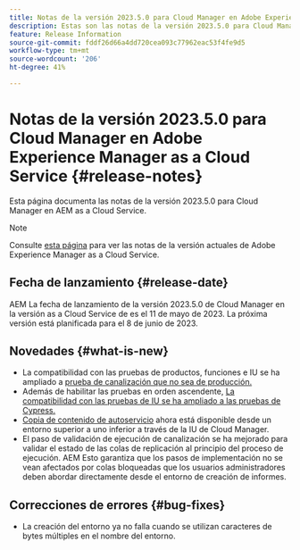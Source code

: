 ```yaml
---
title: Notas de la versión 2023.5.0 para Cloud Manager en Adobe Experience Manager as a Cloud Service
description: Estas son las notas de la versión 2023.5.0 para Cloud Manager en AEM as a Cloud Service.
feature: Release Information
source-git-commit: fddf26d66a4dd720cea093c77962eac53f4fe9d5
workflow-type: tm+mt
source-wordcount: '206'
ht-degree: 41%

---
```



# Notas de la versión 2023.5.0 para Cloud Manager en Adobe Experience Manager as a Cloud Service {#release-notes}

Esta página documenta las notas de la versión 2023.5.0 para Cloud Manager en AEM as a Cloud Service.

>[!NOTE]
>
>Consulte [esta página](/help/release-notes/release-notes-cloud/release-notes-current.md) para ver las notas de la versión actuales de Adobe Experience Manager as a Cloud Service.

## Fecha de lanzamiento {#release-date}

AEM La fecha de lanzamiento de la versión 2023.5.0 de Cloud Manager en la versión as a Cloud Service de es el 11 de mayo de 2023. La próxima versión está planificada para el 8 de junio de 2023.

## Novedades {#what-is-new}

* La compatibilidad con las pruebas de productos, funciones e IU se ha ampliado a [prueba de canalización que no sea de producción.](/help/implementing/cloud-manager/configuring-pipelines/configuring-non-production-pipelines.md)
* Además de habilitar las pruebas en orden ascendente, [La compatibilidad con las pruebas de IU se ha ampliado a las pruebas de Cypress.](/help/implementing/cloud-manager/ui-testing.md)
* [Copia de contenido de autoservicio](/help/implementing/developing/tools/content-copy.md) ahora está disponible desde un entorno superior a uno inferior a través de la IU de Cloud Manager.
* El paso de validación de ejecución de canalización se ha mejorado para validar el estado de las colas de replicación al principio del proceso de ejecución. AEM Esto garantiza que los pasos de implementación no se vean afectados por colas bloqueadas que los usuarios administradores deben abordar directamente desde el entorno de creación de informes.

## Correcciones de errores {#bug-fixes}

* La creación del entorno ya no falla cuando se utilizan caracteres de bytes múltiples en el nombre del entorno.
